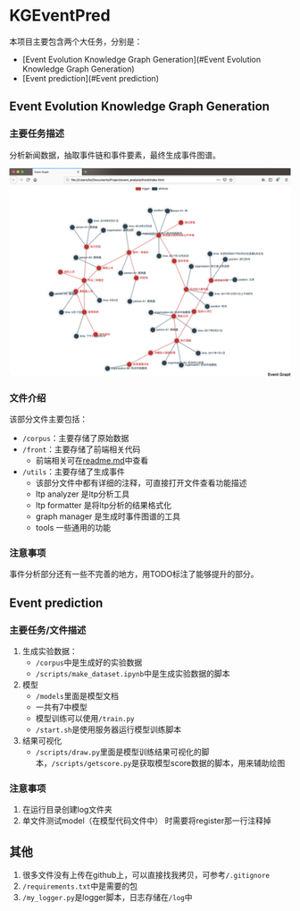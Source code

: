 # KGEventPred

本项目主要包含两个大任务，分别是：
* [Event Evolution Knowledge Graph Generation](#Event Evolution Knowledge Graph Generation)
* [Event prediction](#Event prediction)



## Event Evolution Knowledge Graph Generation

### 主要任务描述

分析新闻数据，抽取事件链和事件要素，最终生成事件图谱。


![image](pictures/example.png)

### 文件介绍

该部分文件主要包括：
* `/corpus`：主要存储了原始数据
* `/front`：主要存储了前端相关代码
    * 前端相关可在[readme.md](front/readme.md)中查看
* `/utils`：主要存储了生成事件
    * 该部分文件中都有详细的注释，可直接打开文件查看功能描述
    * ltp analyzer 是ltp分析工具
    * ltp formatter 是将ltp分析的结果格式化
    * graph manager 是生成时事件图谱的工具
    * tools 一些通用的功能

### 注意事项

事件分析部分还有一些不完善的地方，用TODO标注了能够提升的部分。

## Event prediction

### 主要任务/文件描述

1. 生成实验数据：
    * `/corpus`中是生成好的实验数据
    * `/scripts/make_dataset.ipynb`中是生成实验数据的脚本
2. 模型
    * `/models`里面是模型文档
    * 一共有7中模型
    * 模型训练可以使用`/train.py`
    * `/start.sh`是使用服务器运行模型训练脚本
3. 结果可视化
    * `/scripts/draw.py`里面是模型训练结果可视化的脚本，`/scripts/getscore.py`是获取模型score数据的脚本，用来辅助绘图

### 注意事项

1. 在运行目录创建log文件夹
2. 单文件测试model（在模型代码文件中） 时需要将register那一行注释掉

## 其他

1. 很多文件没有上传在github上，可以直接找我拷贝，可参考`/.gitignore`
2. `/requirements.txt`中是需要的包
3. `/my_logger.py`是logger脚本，日志存储在`/log`中


